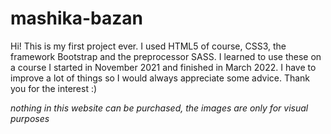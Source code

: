 # mashika-bazan

Hi! This is my first project ever. I used HTML5 of course, CSS3, the framework Bootstrap and the preprocessor SASS. I learned to use these on a course I started in November 2021 and finished in March 2022. I have to improve a lot of things so I would always appreciate some advice. Thank you for the interest :)



_nothing in this website can be purchased, the images are only for visual purposes_ 
